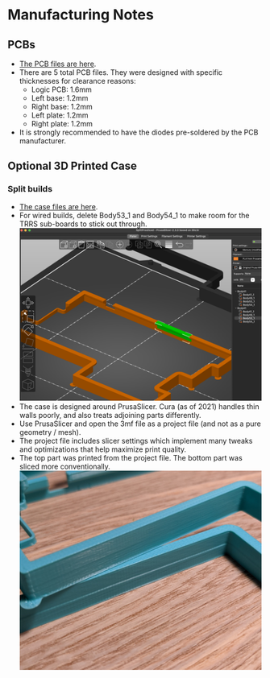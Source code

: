 # Manufacturing Notes



## PCBs
* [The PCB files are here](/pcb/v1.2).
* There are 5 total PCB files. They were designed with specific thicknesses for clearance reasons:
  * Logic PCB: 1.6mm
  * Left base: 1.2mm
  * Right base: 1.2mm
  * Left plate: 1.2mm
  * Right plate: 1.2mm
* It is strongly recommended to have the diodes pre-soldered by the PCB manufacturer.



## Optional 3D Printed Case

### Split builds
* [The case files are here](/case/split_case_with_prusa_slicer_settings.3mf).
* For wired builds, delete Body53_1 and Body54_1 to make room for the TRRS sub-boards to stick out through.
![TRRS cutouts in green](/images/case/trrs_cutout.png)
* The case is designed around PrusaSlicer. Cura (as of 2021) handles thin walls poorly, and also treats adjoining parts differently.
* Use PrusaSlicer and open the 3mf file as a project file (and not as a pure geometry / mesh).
* The project file includes slicer settings which implement many tweaks and optimizations that help maximize print quality.
* The top part was printed from the project file. The bottom part was sliced more conventionally.
![TRRS cutouts in green](/images/case/slicer_comparison.jpeg)

